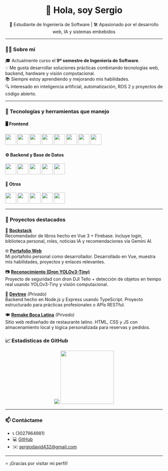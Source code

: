 <h1 align="center">👋 Hola, soy Sergio</h1>
<p align="center">🚀 Estudiante de Ingeniería de Software | 🛠️ Apasionado por el desarrollo web, IA y sistemas embebidos</p>

---

### 👨‍💻 Sobre mí

🎓 Actualmente curso el **9º semestre de Ingeniería de Software**.  
💡 Me gusta desarrollar soluciones prácticas combinando tecnologías web, backend, hardware y visión computacional.  
📚 Siempre estoy aprendiendo y mejorando mis habilidades.  
🔍 Interesado en inteligencia artificial, automatización, ROS 2 y proyectos de código abierto.  

---

### 🚀 Tecnologías y herramientas que manejo

#### 🖥️ Frontend

<p>
  <img src="https://cdn.jsdelivr.net/gh/devicons/devicon/icons/html5/html5-original.svg" height="35" />
  <img src="https://cdn.jsdelivr.net/gh/devicons/devicon/icons/css3/css3-original.svg" height="35" />
  <img src="https://cdn.jsdelivr.net/gh/devicons/devicon/icons/javascript/javascript-original.svg" height="35" />
  <img src="https://cdn.jsdelivr.net/gh/devicons/devicon/icons/typescript/typescript-original.svg" height="35" />
  <img src="https://cdn.jsdelivr.net/gh/devicons/devicon/icons/vuejs/vuejs-original.svg" height="35" />
  <img src="https://cdn.jsdelivr.net/gh/devicons/devicon/icons/nuxtjs/nuxtjs-original.svg" height="35" />
  <img src="https://cdn.jsdelivr.net/gh/devicons/devicon/icons/react/react-original.svg" height="35" />
  <img src="https://cdn.jsdelivr.net/gh/devicons/devicon/icons/vite/vite-original.svg" height="35" />
</p>

#### ⚙️ Backend y Base de Datos

<p>
  <img src="https://cdn.jsdelivr.net/gh/devicons/devicon/icons/nodejs/nodejs-original.svg" height="35" />
  <img src="https://cdn.jsdelivr.net/gh/devicons/devicon/icons/firebase/firebase-plain.svg" height="35" />
  <img src="https://cdn.jsdelivr.net/gh/devicons/devicon/icons/python/python-original.svg" height="35" />
  <img src="https://cdn.jsdelivr.net/gh/devicons/devicon/icons/mongodb/mongodb-original.svg" height="35" />
  <img src="https://cdn.jsdelivr.net/gh/devicons/devicon/icons/mysql/mysql-original.svg" height="35" />
</p>

#### 🔧 Otros

<p>
  <img src="https://cdn.jsdelivr.net/gh/devicons/devicon/icons/git/git-original.svg" height="35" />
  <img src="https://cdn.jsdelivr.net/gh/devicons/devicon/icons/github/github-original.svg" height="35" />
  <img src="https://cdn.jsdelivr.net/gh/devicons/devicon/icons/arduino/arduino-original.svg" height="35" />
  <img src="https://cdn.jsdelivr.net/gh/devicons/devicon/icons/raspberrypi/raspberrypi-original.svg" height="35" />
  <img src="https://upload.wikimedia.org/wikipedia/commons/6/6f/Logo_ROS.svg" height="35" />
</p>

---



### 📌 Proyectos destacados

🚀 **[Bockstack](https://github.com/papitorico123/bockstack)**  
Recomendador de libros hecho en Vue 3 + Firebase. Incluye login, biblioteca personal, roles, noticias IA y recomendaciones vía Gemini AI.

🌐 **[Portafolio Web](https://github.com/papitorico123/protafolio)**  
Mi portafolio personal como desarrollador. Desarrollado en Vue, muestra mis habilidades, proyectos y enlaces relevantes.

📷 **[Reconocimiento (Dron YOLOv3-Tiny)](https://github.com/papitorico123/reconocimiento)**  
Proyecto de seguridad con dron DJI Tello + detección de objetos en tiempo real usando YOLOv3-Tiny y visión computacional.

🔧 **[Devtree](https://github.com/papitorico123/devtree)** *(Privado)*  
Backend hecho en Node.js y Express usando TypeScript. Proyecto estructurado para prácticas profesionales o APIs RESTful.

🍽️ **[Remake Boca Latina](https://github.com/papitorico123/remakeboca)** *(Privado)*  
Sitio web rediseñado de restaurante latino. HTML, CSS y JS con almacenamiento local y lógica personalizada para reservas y pedidos.



### 📈 Estadísticas de GitHub

<p align="center">
<img src="https://github-readme-stats.vercel.app/api?username=papitorico123&show_icons=true&theme=tokyonight" />

  <img src="https://github-readme-stats.vercel.app/api/top-langs/?username=papitorico123&layout=compact&theme=tokyonight" height="170" />
</p>

---

### 📫 Contáctame

- 📞 (3027964981)
- 💻 [GitHub](https://github.com/papitorico123)
- ✉️ sergiodavid432@gmail.com

---

⭐ ¡Gracias por visitar mi perfil!
